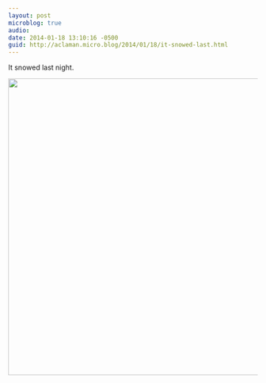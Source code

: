 ```yaml
---
layout: post
microblog: true
audio: 
date: 2014-01-18 13:10:16 -0500
guid: http://aclaman.micro.blog/2014/01/18/it-snowed-last.html
---
```

It snowed last night.

<img src="http://micro.alexclaman.com/uploads/2018/05c2c0d306.jpg" width="600" height="600" />
